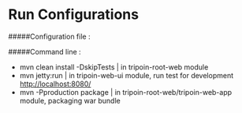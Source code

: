 # Run Configurations

#####Configuration file :

#####Command line :
- mvn clean install -DskipTests | in tripoin-root-web module
- mvn jetty:run | in tripoin-web-ui module, run test for development [http://localhost:8080/](http://localhost:8080/ "localhost")
- mvn -Pproduction package | in tripoin-root-web/tripoin-web-app module, packaging war bundle